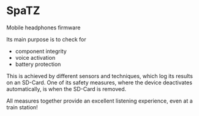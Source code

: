 # SpaTZ
Mobile headphones firmware

Its main purpose is to check for
- component integrity
- voice activation
- battery protection

This is achieved by different sensors and techniques, which log its results on an SD-Card.
One of its safety measures, where the device deactivates automatically, is when the SD-Card is removed. 

All measures together provide an excellent listening experience, even at a train station!

